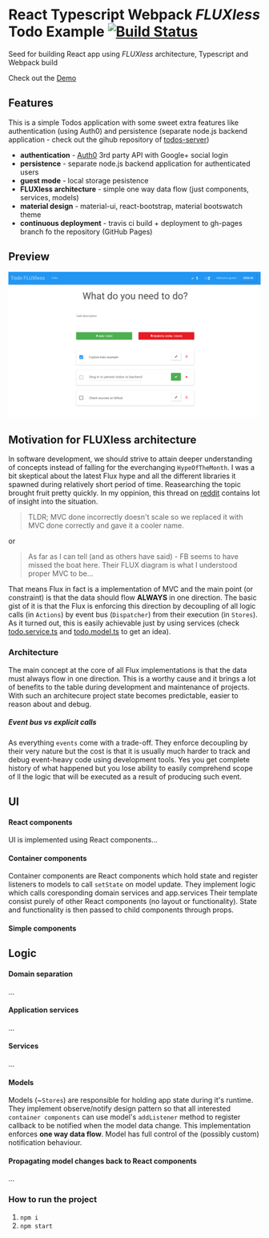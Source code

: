 # React Typescript Webpack *FLUXless* Todo Example [![Build Status](https://travis-ci.org/tomastrajan/react-typescript-webpack.svg)](https://travis-ci.org/tomastrajan/react-typescript-webpack)
Seed for building React app using *FLUXless* architecture, Typescript and Webpack build

Check out the [Demo](http://tomastrajan.github.io/react-typescript-webpack/)

## Features
This is a simple Todos application with some sweet extra features like authentication (using Auth0) and persistence (separate node.js backend application - check out the gihub repository of [todos-server](https://github.com/tomastrajan/todos-server))

* **authentication** - [Auth0](https://auth0.com/) 3rd party API with Google+ social login
* **persistence** - separate node.js backend application for authenticated users
* **guest mode** - local storage pesistence
* **FLUXless architecture** - simple one way data flow (just components, services, models)
* **material design** - material-ui, react-bootstrap, material bootswatch theme
* **continuous deployment** - travis ci build + deployment to gh-pages branch fo the repository (GitHub Pages)

## Preview 

![Components](/assets/screenshot1.png?raw=true "React Typescript Webpack FLUXless Example")

## Motivation for FLUXless architecture
In software development, we should strive to attain deeper understanding of
concepts instead of falling for the  everchanging `HypeOfTheMonth`. I was a bit
skeptical about the latest Flux hype and all the different libraries it spawned
during relatively short period of time. Reasearching the topic brought fruit
pretty quickly. In my oppinion, this thread on [reddit](https://www.reddit.com/r/programming/comments/25nrb5/facebook_mvc_does_not_scale_use_flux_instead/)
contains lot of insight into the situation.


> TLDR; MVC done incorrectly doesn't scale so we replaced it with MVC done correctly and gave it a cooler name.

or

> As far as I can tell (and as others have said) - FB seems to have missed the boat here. Their FLUX diagram is what I understood proper MVC to be...


That means Flux in fact is a implementation of MVC and the main point (or constraint) is that the data should flow **ALWAYS** in one direction.
The basic gist of it is that the Flux is enforcing this direction by decoupling of all logic calls
(in `Actions`) by event bus (`Dispatcher`) from their execution (in `Stores`).
As it turned out, this is easily achievable just by using services (check
[todo.service.ts](https://github.com/tomastrajan/react-typescript-webpack/blob/master/src/todo/todo.service.ts) and
[todo.model.ts](https://github.com/tomastrajan/react-typescript-webpack/blob/master/src/todo/todo.model.ts) to get an idea).


### Architecture
The main concept at the core of all Flux implementations is that the data must always flow
in one direction. This is a worthy cause and it brings a lot of benefits to the table
during development and maintenance of projects. With such an architecure project state
becomes predictable, easier to reason about and debug.

##### Event bus vs explicit calls
As everything `events` come with a trade-off. They enforce decoupling by their very nature
but the cost is that it is usually much harder to track and debug event-heavy code
using development tools. Yes you get complete history of what happened but
 you lose ability to easily comprehend scope of ll the logic that will be executed as
 a result of producing such event.

## UI
#### React components
UI is implemented using React components...

#### Container components
Container components are React components which hold state and register listeners to models to call `setState` on model update. They implement logic which calls coresponding domain services and app.services Their template consist purely of other React components (no layout or functionality). State and functionality is then passed to child components through props.

#### Simple components

## Logic
#### Domain separation
...

#### Application services
...

#### Services
...

#### Models
Models (~`Stores`) are responsible for holding app state during it's runtime. They implement
observe/notify design pattern so that all interested `container components` can use model's
`addListener` method to register callback to be notified when the model data change.
This implementation enforces **one way data flow**.
Model has full control of the (possibly custom) notification behaviour.

#### Propagating model changes back to React components
...

### How to run the project
1. `npm i`
2. `npm start`
